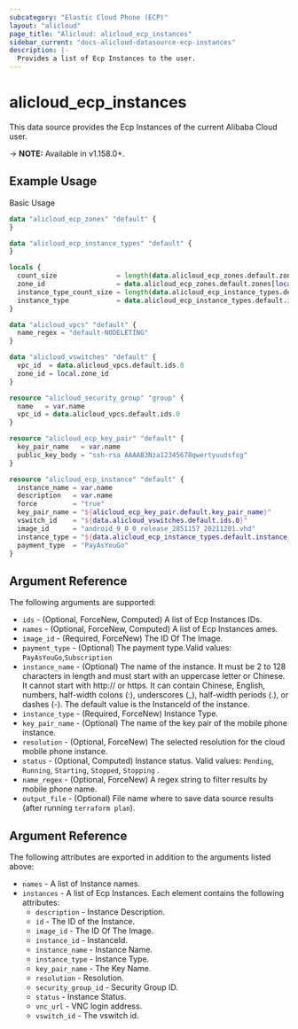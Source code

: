 ```yaml
---
subcategory: "Elastic Cloud Phone (ECP)"
layout: "alicloud"
page_title: "Alicloud: alicloud_ecp_instances"
sidebar_current: "docs-alicloud-datasource-ecp-instances"
description: |-
  Provides a list of Ecp Instances to the user.
---
```


# alicloud\_ecp\_instances

This data source provides the Ecp Instances of the current Alibaba Cloud user.

-> **NOTE:** Available in v1.158.0+.

## Example Usage

Basic Usage

```terraform
data "alicloud_ecp_zones" "default" {
}

data "alicloud_ecp_instance_types" "default" {
}

locals {
  count_size               = length(data.alicloud_ecp_zones.default.zones)
  zone_id                  = data.alicloud_ecp_zones.default.zones[local.count_size - 1].zone_id
  instance_type_count_size = length(data.alicloud_ecp_instance_types.default.instance_types)
  instance_type            = data.alicloud_ecp_instance_types.default.instance_types[local.instance_type_count_size - 1].instance_type
}

data "alicloud_vpcs" "default" {
  name_regex = "default-NODELETING"
}

data "alicloud_vswitches" "default" {
  vpc_id  = data.alicloud_vpcs.default.ids.0
  zone_id = local.zone_id
}

resource "alicloud_security_group" "group" {
  name   = var.name
  vpc_id = data.alicloud_vpcs.default.ids.0
}

resource "alicloud_ecp_key_pair" "default" {
  key_pair_name   = var.name
  public_key_body = "ssh-rsa AAAAB3Nza12345678qwertyuudsfsg"
}

resource "alicloud_ecp_instance" "default" {
  instance_name = var.name
  description   = var.name
  force         = "true"
  key_pair_name = "${alicloud_ecp_key_pair.default.key_pair_name}"
  vswitch_id    = "${data.alicloud_vswitches.default.ids.0}"
  image_id      = "android_9_0_0_release_2851157_20211201.vhd"
  instance_type = "${data.alicloud_ecp_instance_types.default.instance_types[local.instance_type_count_size - 1].instance_type}"
  payment_type  = "PayAsYouGo"
}
```

## Argument Reference

The following arguments are supported:

* `ids` - (Optional, ForceNew, Computed)  A list of Ecp Instances IDs.
* `names` - (Optional, ForceNew, Computed)  A list of Ecp Instances ames.
* `image_id` - (Required, ForceNew) The ID Of The Image.
* `payment_type` - (Optional) The payment type.Valid values: `PayAsYouGo`,`Subscription`
* `instance_name` - (Optional) The name of the instance. It must be 2 to 128 characters in length and must start with an
  uppercase letter or Chinese. It cannot start with http:// or https. It can contain Chinese, English, numbers,
  half-width colons (:), underscores (_), half-width periods (.), or dashes (-). The default value is the InstanceId of
  the instance.
* `instance_type` - (Required, ForceNew) Instance Type.
* `key_pair_name` - (Optional) The name of the key pair of the mobile phone instance.
* `resolution` - (Optional, ForceNew) The selected resolution for the cloud mobile phone instance.
* `status` - (Optional, Computed) Instance status. Valid values: `Pending`, `Running`, `Starting`, `Stopped`, `Stopping`
  .
* `name_regex` - (Optional, ForceNew) A regex string to filter results by mobile phone name.
* `output_file` - (Optional) File name where to save data source results (after running `terraform plan`).

## Argument Reference

The following attributes are exported in addition to the arguments listed above:

* `names` - A list of Instance names.
* `instances` - A list of Ecp Instances. Each element contains the following attributes:
    * `description` - Instance Description.
    * `id` - The ID of the Instance.
    * `image_id` - The ID Of The Image.
    * `instance_id` - InstanceId.
    * `instance_name` - Instance Name.
    * `instance_type` - Instance Type.
    * `key_pair_name` - The Key Name.
    * `resolution` - Resolution.
    * `security_group_id` - Security Group ID.
    * `status` - Instance Status.
    * `vnc_url` - VNC login address.
    * `vswitch_id` - The vswitch id.